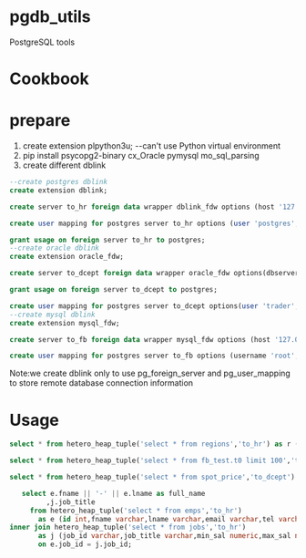 # pgdb_utils
PostgreSQL tools

# Cookbook
# prepare
1. create extension plpython3u; --can't use Python virtual environment
2. pip install psycopg2-binary cx_Oracle pymysql mo_sql_parsing
3. create different dblink
```sql
--create postgres dblink
create extension dblink;

create server to_hr foreign data wrapper dblink_fdw options (host '127.0.0.1', dbname 'hr', port '5432');

create user mapping for postgres server to_hr options (user 'postgres', password 'root');

grant usage on foreign server to_hr to postgres;
--create oracle dblink
create extension oracle_fdw;

create server to_dcept foreign data wrapper oracle_fdw options(dbserver '127.0.0.1:1521/dcept');

grant usage on foreign server to_dcept to postgres;

create user mapping for postgres server to_dcept options(user 'trader',password 'tiger');
--create mysql dblink
create extension mysql_fdw;

create server to_fb foreign data wrapper mysql_fdw options (host '127.0.0.1', port '3306');

create user mapping for postgres server to_fb options (username 'root', password 'root');
```
 Note:we create dblink only to use pg_foreign_server and pg_user_mapping to store remote database connection information
 # Usage
 ```sql
select * from hetero_heap_tuple('select * from regions','to_hr') as r (region_id int,region_name varchar);

select * from hetero_heap_tuple('select * from fb_test.t0 limit 100','to_fb') as t0(id int, cat text, aid int, bid int, cid int, did int, eid int, fid int, gid int, hid int);

select * from hetero_heap_tuple('select * from spot_price','to_dcept') as spot_price(variety varchar, region varchar, order_type varchar, prod_name varchar, prod_area varchar, quoted_price int, ud_range varchar, data_date date);

    select e.fname || '-' || e.lname as full_name
          ,j.job_title 
      from hetero_heap_tuple('select * from emps','to_hr') 
        as e (id int,fname varchar,lname varchar,email varchar,tel varchar,hdate date,job_id varchar,sal numeric,com_pct numeric,mgr_id int,dept_id int)
inner join hetero_heap_tuple('select * from jobs','to_hr') 
        as j (job_id varchar,job_title varchar,min_sal numeric,max_sal numeric)
        on e.job_id = j.job_id;
 ```
